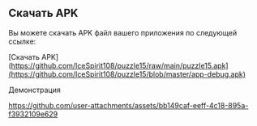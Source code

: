 ## Скачать APK
Вы можете скачать APK файл вашего приложения по следующей ссылке:

[Скачать APK](https://github.com/IceSpirit108/puzzle15/raw/main/puzzle15.apk](https://github.com/IceSpirit108/puzzle15/blob/master/app-debug.apk)


Демонстрация

https://github.com/user-attachments/assets/bb149caf-eeff-4c18-895a-f3932109e629

